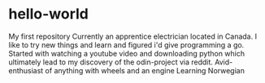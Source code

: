# hello-world
My first repository
Currently an apprentice electrician located in Canada. I like to try new things and learn and figured i'd give programming a go. Started with watching a youtube video and downloading python which ultimately lead to my discovery of the odin-project via reddit.
Avid-enthusiast of anything with wheels and an engine
Learning Norwegian
